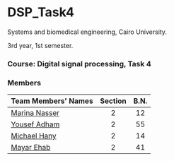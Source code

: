 # DSP_Task4
Systems and biomedical engineering, Cairo University.

3rd year, 1st semester.
### Course: Digital signal processing, Task 4

### Members
| Team Members' Names                                  | Section| B.N. |
|------------------------------------------------------|:------:|:----:|
| [Marina Nasser](https://github.com/MarinaNasser)     |    2   |  12  |
| [Yousef Adham ](https://github.com/joeadham)         |    2   |  55  |
|  [Michael Hany](https://github.com/michaelhany510)   |    2   |  14  |
| [Mayar Ehab  ](https://github.com/mayarehab)         |    2   |  41  |


